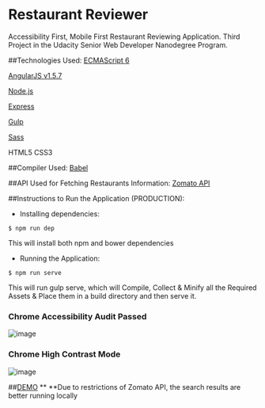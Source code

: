 # Restaurant Reviewer
Accessibility First, Mobile First Restaurant Reviewing Application. Third Project in the Udacity Senior Web Developer Nanodegree Program.

##Technologies Used:
[ECMAScript 6](http://es6-features.org/)

[AngularJS v1.5.7](https://angularjs.org/)

[Node.js](https://nodejs.org/en/)

[Express](https://expressjs.com/)

[Gulp](http://gulpjs.com/)

[Sass](http://sass-lang.com/)

HTML5
CSS3

##Compiler Used:
[Babel](https://babeljs.io/)

##API Used for Fetching Restaurants Information:
[Zomato API](https://developers.zomato.com/api)

##Instructions to Run the Application (PRODUCTION):
- Installing dependencies:
```{r, engine='bash', count_lines}
$ npm run dep
```
This will install both npm and bower dependencies
- Running the Application:
```{r, engine='bash', count_lines}
$ npm run serve
```
This will run gulp serve, which will Compile, Collect & Minify all the Required Assets & Place them in a build directory and then serve it.

### Chrome Accessibility Audit Passed
![image](https://github.com/arjunmitrareddy/Udacity_Senior_Web_Dev_Project3/blob/master/screens/1.png)

### Chrome High Contrast Mode
![image](https://github.com/arjunmitrareddy/Udacity_Senior_Web_Dev_Project3/blob/master/screens/2.png)

##[DEMO](https://rest-review-amr.herokuapp.com) **
**Due to restrictions of Zomato API, the search results are better running locally  
